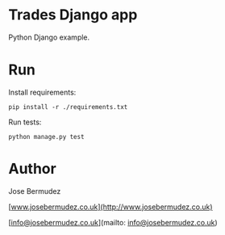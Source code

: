 # Trades Django app

Python Django example.


# Run
Install requirements:

    pip install -r ./requirements.txt
    
Run tests:

    python manage.py test

# Author
Jose Bermudez

[www.josebermudez.co.uk](http://www.josebermudez.co.uk)

[info@josebermudez.co.uk](mailto: info@josebermudez.co.uk)